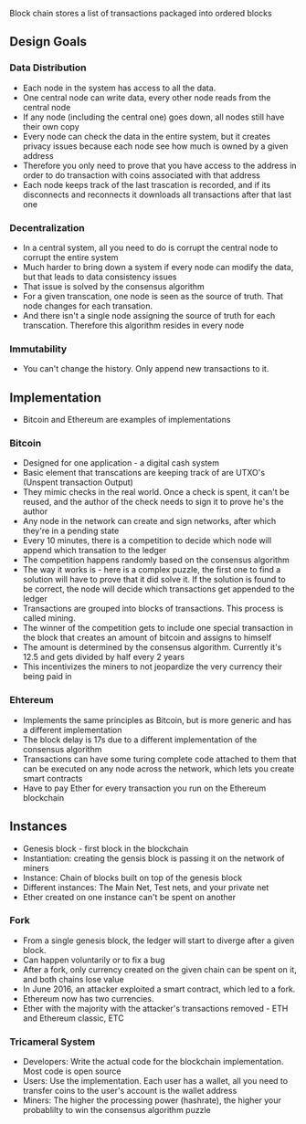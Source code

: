 Block chain stores a list of transactions packaged into ordered blocks

## Design Goals

### Data Distribution
* Each node in the system has access to all the data.
* One central node can write data, every other node reads from the central node
* If any node (including the central one) goes down, all nodes still have their own copy
* Every node can check the data in the entire system, but it creates privacy issues because each node see how much is owned by a given address
* Therefore you only need to prove that you have access to the address in order to do transaction with coins associated with that address
* Each node keeps track of the last trascation is recorded, and if its disconnects and reconnects it downloads all transactions after that last one

### Decentralization
* In a central system, all you need to do is corrupt the central node to corrupt the entire system
* Much harder to bring down a system if every node can modify the data, but that leads to data consistency issues
* That issue is solved by the consensus algorithm
* For a given transcation, one node is seen as the source of truth. That node changes for each transation.
* And there isn't a single node assigning the source of truth for each transcation. Therefore this algorithm resides in every node

### Immutability
* You can't change the history. Only append new transactions to it.

## Implementation
* Bitcoin and Ethereum are examples of implementations

### Bitcoin
* Designed for one application - a digital cash system
* Basic element that transcations are keeping track of are UTXO's (Unspent transaction Output)
* They mimic checks in the real world. Once a check is spent, it can't be reused, and the author of the check needs to sign it to prove he's the author
* Any node in the network can create and sign networks, after which they're in a pending state
* Every 10 minutes, there is a competition to decide which node will append which transation to the ledger 
* The competition happens randomly based on the consensus algorithm 
* The way it works is - here is a complex puzzle, the first one to find a solution will have to prove that it did solve it. If the solution is found to be correct, the node will decide which transactions get appended to the ledger
* Transactions are grouped into blocks of transactions. This process is called mining.
* The winner of the competition gets to include one special transaction in the block that creates an amount of bitcoin and assigns to himself
* The amount is determined by the consensus algorithm. Currently it's 12.5 and gets divided by half every 2 years
* This incentivizes the miners to not jeopardize the very currency their being paid in

### Ehtereum
* Implements the same principles as Bitcoin, but is more generic and has a different implementation
* The block delay is 17s due to a different implementation of the consensus algorithm
* Transactions can have some turing complete code attached to them that can be executed on any node across the network, which lets you create smart contracts
* Have to pay Ether for every transaction you run on the Ethereum blockchain

## Instances
* Genesis block - first block in the blockchain
* Instantiation: creating the gensis block is passing it on the network of miners
* Instance: Chain of blocks built on top of the genesis block
* Different instances: The Main Net, Test nets, and your private net
* Ether created on one instance can't be spent on another

### Fork
* From a single genesis block, the ledger will start to diverge after a given block.
* Can happen voluntarily or to fix a bug
* After a fork, only currency created on the given chain can be spent on it, and both chains lose value
* In June 2016, an attacker exploited a smart contract, which led to a fork. 
* Ethereum now has two currencies. 
* Ether with the majority with the attacker's transactions removed - ETH and Ethereum classic, ETC

### Tricameral System
* Developers: Write the actual code for the blockchain implementation. Most code is open source
* Users: Use the implementation. Each user has a wallet, all you need to transfer coins to the user's account is the wallet address
* Miners: The higher the processing power (hashrate), the higher your probablilty to win the consensus algorithm puzzle 
